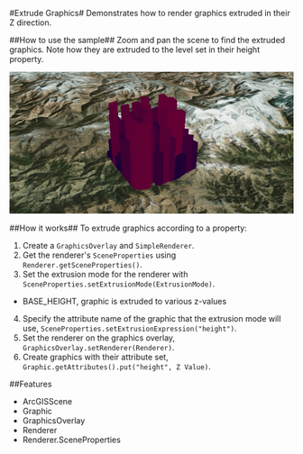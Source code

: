 #Extrude Graphics#
Demonstrates how to render graphics extruded in their Z direction.

##How to use the sample##
Zoom and pan the scene to find the extruded graphics. Note how they are extruded to the level set in their height 
property.

![](ExtrudeGraphics.png)

##How it works##
To extrude graphics according to a property:

1. Create a `GraphicsOverlay` and `SimpleRenderer`.
2. Get the renderer's `SceneProperties` using `Renderer.getSceneProperties()`.
3. Set the extrusion mode for the renderer with `SceneProperties.setExtrusionMode(ExtrusionMode)`.
  - BASE_HEIGHT, graphic is extruded to various z-values
4. Specify the attribute name of the graphic that the extrusion mode will use, `SceneProperties.setExtrusionExpression("height")`.
5. Set the renderer on the graphics overlay, `GraphicsOverlay.setRenderer(Renderer)`.
6. Create graphics with their attribute set, `Graphic.getAttributes().put("height", Z Value)`.

##Features
- ArcGISScene
- Graphic
- GraphicsOverlay
- Renderer
- Renderer.SceneProperties
